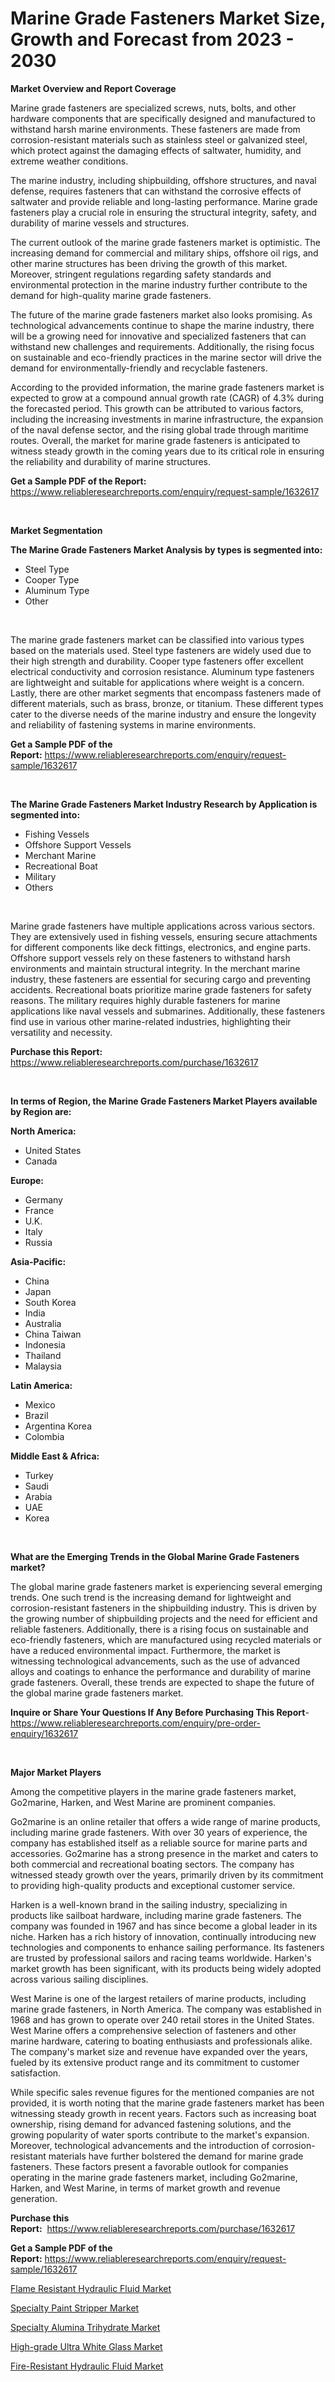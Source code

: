 <p><h1>Marine Grade Fasteners Market Size, Growth and Forecast from 2023 - 2030</h1></p><p><strong>Market Overview and Report Coverage</strong></p>
<p><p>Marine grade fasteners are specialized screws, nuts, bolts, and other hardware components that are specifically designed and manufactured to withstand harsh marine environments. These fasteners are made from corrosion-resistant materials such as stainless steel or galvanized steel, which protect against the damaging effects of saltwater, humidity, and extreme weather conditions.</p><p>The marine industry, including shipbuilding, offshore structures, and naval defense, requires fasteners that can withstand the corrosive effects of saltwater and provide reliable and long-lasting performance. Marine grade fasteners play a crucial role in ensuring the structural integrity, safety, and durability of marine vessels and structures.</p><p>The current outlook of the marine grade fasteners market is optimistic. The increasing demand for commercial and military ships, offshore oil rigs, and other marine structures has been driving the growth of this market. Moreover, stringent regulations regarding safety standards and environmental protection in the marine industry further contribute to the demand for high-quality marine grade fasteners.</p><p>The future of the marine grade fasteners market also looks promising. As technological advancements continue to shape the marine industry, there will be a growing need for innovative and specialized fasteners that can withstand new challenges and requirements. Additionally, the rising focus on sustainable and eco-friendly practices in the marine sector will drive the demand for environmentally-friendly and recyclable fasteners.</p><p>According to the provided information, the marine grade fasteners market is expected to grow at a compound annual growth rate (CAGR) of 4.3% during the forecasted period. This growth can be attributed to various factors, including the increasing investments in marine infrastructure, the expansion of the naval defense sector, and the rising global trade through maritime routes. Overall, the market for marine grade fasteners is anticipated to witness steady growth in the coming years due to its critical role in ensuring the reliability and durability of marine structures.</p></p>
<p><strong>Get a Sample PDF of the Report:</strong> <a href="https://www.reliableresearchreports.com/enquiry/request-sample/1632617">https://www.reliableresearchreports.com/enquiry/request-sample/1632617</a></p>
<p>&nbsp;</p>
<p><strong>Market Segmentation</strong></p>
<p><strong>The Marine Grade Fasteners Market Analysis by types is segmented into:</strong></p>
<p><ul><li>Steel Type</li><li>Cooper Type</li><li>Aluminum Type</li><li>Other</li></ul></p>
<p>&nbsp;</p>
<p><p>The marine grade fasteners market can be classified into various types based on the materials used. Steel type fasteners are widely used due to their high strength and durability. Cooper type fasteners offer excellent electrical conductivity and corrosion resistance. Aluminum type fasteners are lightweight and suitable for applications where weight is a concern. Lastly, there are other market segments that encompass fasteners made of different materials, such as brass, bronze, or titanium. These different types cater to the diverse needs of the marine industry and ensure the longevity and reliability of fastening systems in marine environments.</p></p>
<p><strong>Get a Sample PDF of the Report:</strong>&nbsp;<a href="https://www.reliableresearchreports.com/enquiry/request-sample/1632617">https://www.reliableresearchreports.com/enquiry/request-sample/1632617</a></p>
<p>&nbsp;</p>
<p><strong>The Marine Grade Fasteners Market Industry Research by Application is segmented into:</strong></p>
<p><ul><li>Fishing Vessels</li><li>Offshore Support Vessels</li><li>Merchant Marine</li><li>Recreational Boat</li><li>Military</li><li>Others</li></ul></p>
<p>&nbsp;</p>
<p><p>Marine grade fasteners have multiple applications across various sectors. They are extensively used in fishing vessels, ensuring secure attachments for different components like deck fittings, electronics, and engine parts. Offshore support vessels rely on these fasteners to withstand harsh environments and maintain structural integrity. In the merchant marine industry, these fasteners are essential for securing cargo and preventing accidents. Recreational boats prioritize marine grade fasteners for safety reasons. The military requires highly durable fasteners for marine applications like naval vessels and submarines. Additionally, these fasteners find use in various other marine-related industries, highlighting their versatility and necessity.</p></p>
<p><strong>Purchase this Report:</strong>&nbsp; <a href="https://www.reliableresearchreports.com/purchase/1632617">https://www.reliableresearchreports.com/purchase/1632617</a></p>
<p>&nbsp;</p>
<p><strong>In terms of Region, the Marine Grade Fasteners Market Players available by Region are:</strong></p>
<p>
    <p> <strong> North America: </strong>
        <ul>
            <li>United States</li>
            <li>Canada</li>
        </ul>
        </p> 
    <p> <strong> Europe: </strong>
        <ul>
            <li>Germany</li>
            <li>France</li>
            <li>U.K.</li>
            <li>Italy</li>
            <li>Russia</li>
        </ul>
        </p> 
    <p> <strong> Asia-Pacific: </strong>
        <ul>
            <li>China</li>
            <li>Japan</li>
            <li>South Korea</li>
            <li>India</li>
            <li>Australia</li>
            <li>China Taiwan</li>
            <li>Indonesia</li>
            <li>Thailand</li>
            <li>Malaysia</li>
        </ul>
        </p> 
    <p> <strong> Latin America: </strong>
        <ul>
            <li>Mexico</li>
            <li>Brazil</li>
            <li>Argentina Korea</li>
            <li>Colombia</li>
        </ul>
        </p> 
    <p> <strong> Middle East & Africa: </strong>
        <ul>
            <li>Turkey</li>
            <li>Saudi</li>
            <li>Arabia</li>
            <li>UAE</li>
            <li>Korea</li>
        </ul>
    </p>
    </p>
<p>&nbsp;</p>
<p><strong>What are the Emerging Trends in the Global Marine Grade Fasteners market?</strong></p>
<p><p>The global marine grade fasteners market is experiencing several emerging trends. One such trend is the increasing demand for lightweight and corrosion-resistant fasteners in the shipbuilding industry. This is driven by the growing number of shipbuilding projects and the need for efficient and reliable fasteners. Additionally, there is a rising focus on sustainable and eco-friendly fasteners, which are manufactured using recycled materials or have a reduced environmental impact. Furthermore, the market is witnessing technological advancements, such as the use of advanced alloys and coatings to enhance the performance and durability of marine grade fasteners. Overall, these trends are expected to shape the future of the global marine grade fasteners market.</p></p>
<p><strong>Inquire or Share Your Questions If Any Before Purchasing This Report</strong>- <a href="https://www.reliableresearchreports.com/enquiry/pre-order-enquiry/1632617">https://www.reliableresearchreports.com/enquiry/pre-order-enquiry/1632617</a></p>
<p>&nbsp;</p>
<p><strong>Major Market Players</strong></p>
<p><p>Among the competitive players in the marine grade fasteners market, Go2marine, Harken, and West Marine are prominent companies.</p><p>Go2marine is an online retailer that offers a wide range of marine products, including marine grade fasteners. With over 30 years of experience, the company has established itself as a reliable source for marine parts and accessories. Go2marine has a strong presence in the market and caters to both commercial and recreational boating sectors. The company has witnessed steady growth over the years, primarily driven by its commitment to providing high-quality products and exceptional customer service.</p><p>Harken is a well-known brand in the sailing industry, specializing in products like sailboat hardware, including marine grade fasteners. The company was founded in 1967 and has since become a global leader in its niche. Harken has a rich history of innovation, continually introducing new technologies and components to enhance sailing performance. Its fasteners are trusted by professional sailors and racing teams worldwide. Harken's market growth has been significant, with its products being widely adopted across various sailing disciplines.</p><p>West Marine is one of the largest retailers of marine products, including marine grade fasteners, in North America. The company was established in 1968 and has grown to operate over 240 retail stores in the United States. West Marine offers a comprehensive selection of fasteners and other marine hardware, catering to boating enthusiasts and professionals alike. The company's market size and revenue have expanded over the years, fueled by its extensive product range and its commitment to customer satisfaction.</p><p>While specific sales revenue figures for the mentioned companies are not provided, it is worth noting that the marine grade fasteners market has been witnessing steady growth in recent years. Factors such as increasing boat ownership, rising demand for advanced fastening solutions, and the growing popularity of water sports contribute to the market's expansion. Moreover, technological advancements and the introduction of corrosion-resistant materials have further bolstered the demand for marine grade fasteners. These factors present a favorable outlook for companies operating in the marine grade fasteners market, including Go2marine, Harken, and West Marine, in terms of market growth and revenue generation.</p></p>
<p><strong>Purchase this Report:</strong>&nbsp;&nbsp;<a href="https://www.reliableresearchreports.com/purchase/1632617">https://www.reliableresearchreports.com/purchase/1632617</a></p>
<p></p>
<p><strong>Get a Sample PDF of the Report:</strong>&nbsp;<a href="https://www.reliableresearchreports.com/enquiry/request-sample/1632617">https://www.reliableresearchreports.com/enquiry/request-sample/1632617</a></p>
<p><p><a href="https://medium.com/@zaidjeet11730/flame-resistant-hydraulic-fluid-market-trends-forecast-and-competitive-analysis-to-2030-4e2cef5bdd70">Flame Resistant Hydraulic Fluid Market</a></p><p><a href="https://medium.com/@hugthess010/specialty-paint-stripper-market-share-evolution-and-market-growth-trends-2023-2030-656648d4cda2">Specialty Paint Stripper Market</a></p><p><a href="https://medium.com/@jerez43343/decoding-specialty-alumina-trihydrate-market-metrics-market-share-trends-and-growth-patterns-6d68267a6383">Specialty Alumina Trihydrate Market</a></p><p><a href="https://medium.com/@moribenton733320/high-grade-ultra-white-glass-market-analysis-its-cagr-market-segmentation-and-global-industry-ff7befdb19f7">High-grade Ultra White Glass Market</a></p><p><a href="https://medium.com/@tanaysamar7412/fire-resistant-hydraulic-fluid-market-furnishes-information-on-market-share-market-trends-and-1a10fd17907c">Fire-Resistant Hydraulic Fluid Market</a></p></p>